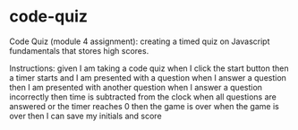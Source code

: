 # code-quiz

Code Quiz (module 4 assignment): creating a timed quiz 
on Javascript fundamentals that stores high scores. 

Instructions: 
    given I am taking a code quiz
    when I click the start button
    then a timer starts and I am presented with a question
    when I answer a question
    then I am presented with another question
    when I answer a question incorrectly
    then time is subtracted from the clock
    when all questions are answered or the timer reaches 0
    then the game is over
    when the game is over
    then I can save my initials and score

